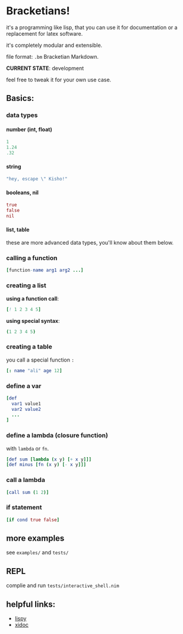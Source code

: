 # Bracketians!
it's a programming like lisp, that you can use it for documentation or a replacement for latex software.

it's completely modular and extensible.

file format: `.bm` Bracketian Markdown.

**CURRENT STATE**: development

feel free to tweak it for your own use case.

## Basics:

### data types
#### number (int, float)
```nim
1
1.24
.32
```

#### string
```nim
"hey, escape \" Kisho!"
```

#### booleans, nil
```nim
true
false
nil
```

#### list, table
these are more advanced data types, you'll know about them below. 

### calling a function
```nim
[function-name arg1 arg2 ...]
```

### creating a list

**using a function call**:
```nim
[! 1 2 3 4 5]
```

**using special syntax**:
```nim
(1 2 3 4 5)
```

### creating a table
you call a special function `:`
```nim
[: name "ali" age 12]
```

### define a var
```nim
[def 
  var1 value1
  var2 value2 
  ... 
]
```

### define a lambda (closure function)
with `lambda` or `fn`.

```nim
[def sum [lambda (x y) [+ x y]]]
[def minus [fn (x y) [- x y]]]
```

### call a lambda
```nim
[call sum (1 2)]
```

### if statement
```nim
[if cond true false]
```

## more examples
see `examples/` and `tests/`

## REPL
complie and run `tests/interactive_shell.nim`

## helpful links:
* [lispy](https://norvig.com/lispy.html)
* [xidoc](https://github.com/xigoi/xidoc)
